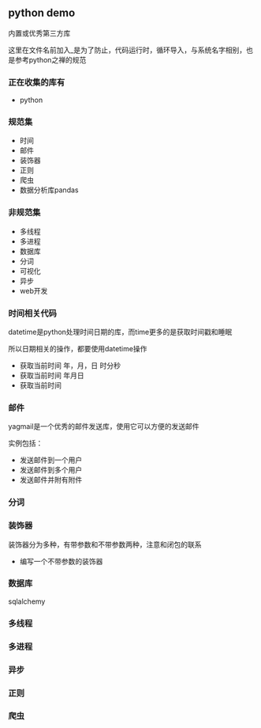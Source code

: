 ## python demo

内置或优秀第三方库

这里在文件名前加入_是为了防止，代码运行时，循环导入，与系统名字相别，也是参考python之禅的规范

### 正在收集的库有

- python

### 规范集

- 时间
- 邮件
- 装饰器
- 正则
- 爬虫
- 数据分析库pandas

### 非规范集

- 多线程
- 多进程
- 数据库
- 分词
- 可视化
- 异步
- web开发




### 时间相关代码

datetime是python处理时间日期的库，而time更多的是获取时间戳和睡眠

所以日期相关的操作，都要使用datetime操作
- 获取当前时间 年，月，日 时分秒
- 获取当前时间 年月日
- 获取当前时间 


### 邮件

yagmail是一个优秀的邮件发送库，使用它可以方便的发送邮件

实例包括：

- 发送邮件到一个用户
- 发送邮件到多个用户
- 发送邮件并附有附件

### 分词

### 装饰器

装饰器分为多种，有带参数和不带参数两种，注意和闭包的联系


- 编写一个不带参数的装饰器

### 数据库

sqlalchemy

### 多线程

### 多进程

### 异步

### 正则

### 爬虫
